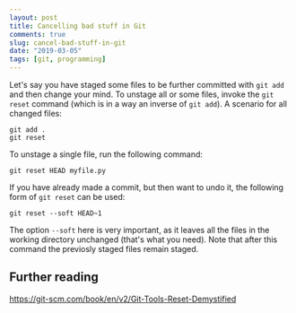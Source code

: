 ```yaml
---
layout: post
title: Cancelling bad stuff in Git
comments: true
slug: cancel-bad-stuff-in-git
date: "2019-03-05"
tags: [git, programming]
---
```


Let's say you have staged some files to be further committed with `git add` and then change your mind. To unstage all or some files, invoke the `git reset` command (which is in a way an inverse of `git add`). A scenario for all changed files:

```
git add .
git reset
```

To unstage a single file, run the following command:

```
git reset HEAD myfile.py
```

If you have already made a commit, but then want to undo it, the following form of `git reset` can be used:

```
git reset --soft HEAD~1
```

The option `--soft` here is very important, as it leaves all the files in the working directory unchanged (that's what you need). Note that after this command the previosly staged files remain staged. 


## Further reading

https://git-scm.com/book/en/v2/Git-Tools-Reset-Demystified  